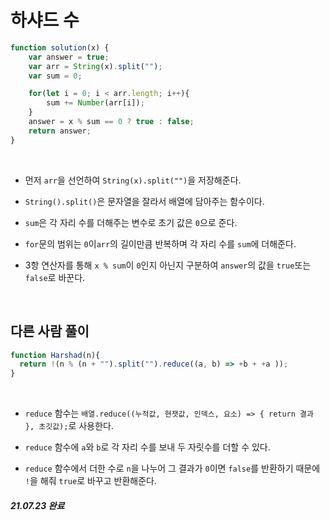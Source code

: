 # 하샤드 수
```javaScript
function solution(x) {
    var answer = true;
    var arr = String(x).split("");
    var sum = 0;

    for(let i = 0; i < arr.length; i++){
        sum += Number(arr[i]);
    }
    answer = x % sum == 0 ? true : false;
    return answer;
}
```
<br>

- 먼저 `arr`을 선언하여 `String(x).split("")`을 저장해준다. 

- `String().split()`은 문자열을 잘라서 배열에 담아주는 함수이다.

- `sum`은 각 자리 수를 더해주는 변수로 초기 값은 `0`으로 준다.

- `for`문의 범위는 `0`이`arr`의 길이만큼 반복하며 각 자리 수를 `sum`에 더해준다. 
 
- 3항 연산자를 통해 `x % sum`이 `0`인지 아닌지 구분하여 `answer`의 값을 `true`또는 `false`로 바꾼다.

<br>

## 다른 사람 풀이
```javaScript
function Harshad(n){
  return !(n % (n + "").split("").reduce((a, b) => +b + +a ));
}
```
<br>

- `reduce` 함수는 `배열.reduce((누적값, 현잿값, 인덱스, 요소) => { return 결과 }, 초깃값);`로 사용한다.

- `reduce` 함수에 `a`와 `b`로 각 자리 수를 보내 두 자릿수를 더할 수 있다.

- `reduce` 함수에서 더한 수로 `n`을 나누어 그 결과가 `0`이면 `false`를 반환하기 때문에 `!`을 해줘 `true`로 바꾸고 반환해준다.

##### 21.07.23 완료


